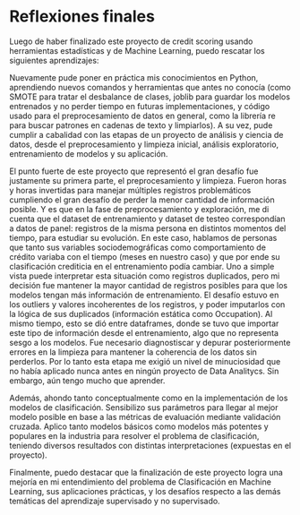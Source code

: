 # Reflexiones finales

Luego de haber finalizado este proyecto de credit scoring usando herramientas estadísticas y de Machine Learning, puedo rescatar los siguientes aprendizajes:

Nuevamente pude poner en práctica mis conocimientos en Python, aprendiendo nuevos comandos y herramientas que antes no conocía (como SMOTE para tratar el desbalance de clases, joblib para guardar los modelos entrenados y no perder tiempo en futuras implementaciones, y código usado para el preprocesamiento de datos en general, como la librería re para buscar patrones en cadenas de texto y limpiarlos). A su vez, pude cumplir a cabalidad con las etapas de un proyecto de análisis y ciencia de datos, desde el preprocesamiento y limpieza inicial, análisis exploratorio, entrenamiento de modelos y su aplicación.

El punto fuerte de este proyecto que representó el gran desafío fue justamente su primera parte, el preprocesamiento y limpieza. Fueron horas y horas invertidas para manejar múltiples registros problemáticos cumpliendo el gran desafío de perder la menor cantidad de información posible. Y es que en la fase de preprocesamiento y exploración, me di cuenta que el dataset de entrenamiento y dataset de testeo correspondían a datos de panel: registros de la misma persona en distintos momentos del tiempo, para estudiar su evolución. En este caso, hablamos de personas que tanto sus variables sociodemográficas como comportamiento de crédito variaba con el tiempo (meses en nuestro caso) y que por ende su clasificación crediticia en el entrenamiento podía cambiar. Uno a simple vista puede interpretar esta situación como registros duplicados, pero mi decisión fue mantener la mayor cantidad de registros posibles para que los modelos tengan más información de entrenamiento. El desafío estuvo en los outliers y valores incoherentes de los registros, y poder imputarlos con la lógica de sus duplicados (información estática como Occupation). Al mismo tiempo, esto se dió entre dataframes, donde se tuvo que importar este tipo de información desde el entrenamiento, algo que no representa sesgo a los modelos. Fue necesario diagnostiscar y depurar posteriormente errores en la limpieza para mantener la coherencia de los datos sin perderlos. Por lo tanto esta etapa me exigió un nivel de minuciosidad que no había aplicado nunca antes en ningún proyecto de Data Analitycs. Sin embargo, aún tengo mucho que aprender.

Además, ahondo tanto conceptualmente como en la implementación de los modelos de clasificación. Sensibilizo sus parámetros para llegar al mejor modelo posible en base a las métricas de evaluación mediante validación cruzada. Aplico tanto modelos básicos como modelos más potentes y populares en la industria para resolver el problema de clasificación, teniendo diversos resultados con distintas interpretaciones (expuestas en el proyecto).

Finalmente, puedo destacar que la finalización de este proyecto logra una mejoría en mi entendimiento del problema de Clasificación en Machine Learning, sus aplicaciones prácticas, y los desafíos respecto a las demás temáticas del aprendizaje supervisado y no supervisado.
